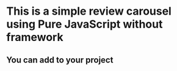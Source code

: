 # This is a simple review carousel using Pure JavaScript without framework

## You can add to your project 

